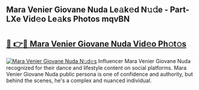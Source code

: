 ## Mara Venier Giovane Nuda Le𝚊k𝚎d N𝚞𝚍e - Part-LXe Vid𝚎o Le𝚊ks Photos mqvBN

# <h2><a href="http://fbg3bc.evod.top/?m=Mara+Venier+Giovane+Nuda">🔗 👉🔴 Mara Venier Giovane Nuda Vid𝚎o Ph𝚘t𝚘s</a></h2>

[![Mara Venier Giovane Nuda N𝚞d𝚎s](https://i.imgur.com/8V9OHl7.gif)](http://fbg3bc.evod.top/?m=Mara+Venier+Giovane+Nuda)
Influencer Mara Venier Giovane Nuda recognized for their dance and lifestyle content on social platforms. Mara Venier Giovane Nuda public persona is one of confidence and authority, but behind the scenes, he's a complex and nuanced individual. 
